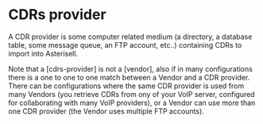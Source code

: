# CDRs provider

A CDR provider is some computer related medium (a directory, a database
table, some message queue, an FTP account, etc..) containing CDRs to
import into Asterisell.

Note that a [cdrs-provider] is not a [vendor], also if in many configurations
there is a one to one to one match between a Vendor and a CDR provider. There
can be configurations where the same CDR provider is used from many
Vendors (you retrieve CDRs from ony of your VoIP server, configured for
collaborating with many VoIP providers), or a Vendor can use more than
one CDR provider (the Vendor uses multiple FTP accounts).

